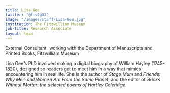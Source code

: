 ```yaml
---
title: Lisa Gee
twitter: "@lis4g33"
image: "/images/staff/Lisa-Gee.jpg"
institution: The Fitzwilliam Museum
job-title: Research Associate
layout: team
---
```

External Consultant, working with the Department of Manuscripts and Printed Books, Fitzwilliam Museum


Lisa Gee’s PhD involved making a digital biography of William Hayley (1745-1820), designed so readers get to meet him in a way that mimics encountering him in real life. She is the author of _Stage Mum_ and _Friends: Why Men and Women Are From the Same Planet_, and the editor of _Bricks Without Mortar: the selected poems of Hartley Coleridge_.
